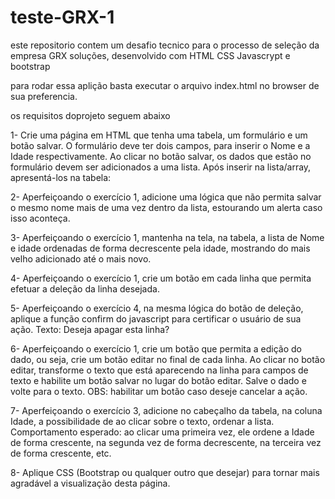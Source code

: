 # teste-GRX-1

este repositorio contem um desafio tecnico para o processo de seleção da empresa GRX soluções, desenvolvido com  HTML CSS Javascrypt e bootstrap

para rodar essa aplição basta executar o arquivo index.html no browser de sua preferencia.

os requisitos doprojeto seguem abaixo

1- Crie uma página em HTML que tenha uma tabela, um formulário e um botão
salvar. O formulário deve ter dois campos, para inserir o Nome e a Idade
respectivamente. Ao clicar no botão salvar, os dados que estão no formulário
devem ser adicionados a uma lista. Após inserir na lista/array, apresentá-los
na tabela:

2- Aperfeiçoando o exercício 1, adicione uma lógica que não permita salvar
o mesmo nome mais de uma vez dentro da lista, estourando um alerta
caso isso aconteça.

3- Aperfeiçoando o exercício 1, mantenha na tela, na tabela, a lista de Nome
e idade ordenadas de forma decrescente pela idade, mostrando do mais
velho adicionado até o mais novo.

4- Aperfeiçoando o exercício 1, crie um botão em cada linha que permita
efetuar a deleção da linha desejada.

5- Aperfeiçoando o exercício 4, na mesma lógica do botão de deleção,
aplique a função confirm do javascript para certificar o usuário de sua
ação.
Texto: Deseja apagar esta linha?

6- Aperfeiçoando o exercício 1, crie um botão que permita a edição do dado,
ou seja, crie um botão editar no final de cada linha. Ao clicar no botão
editar, transforme o texto que está aparecendo na linha para campos de
texto e habilite um botão salvar no lugar do botão editar. Salve o dado e
volte para o texto.
OBS: habilitar um botão caso deseje cancelar a ação.

7- Aperfeiçoando o exercício 3, adicione no cabeçalho da tabela, na coluna
Idade, a possibilidade de ao clicar sobre o texto, ordenar a lista.
Comportamento esperado: ao clicar uma primeira vez, ele ordene a Idade
de forma crescente, na segunda vez de forma decrescente, na terceira
vez de forma crescente, etc.

8- Aplique CSS (Bootstrap ou qualquer outro que desejar) para tornar mais
agradável a visualização desta página.
